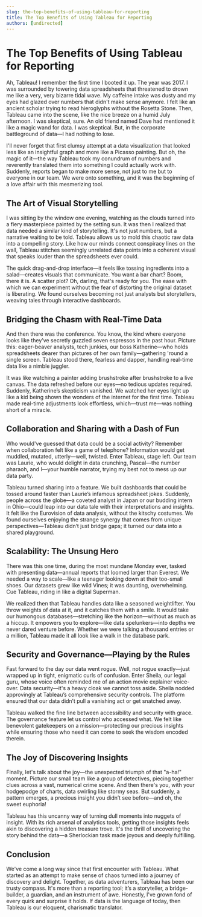 ```yaml
---
slug: the-top-benefits-of-using-tableau-for-reporting
title: The Top Benefits of Using Tableau for Reporting
authors: [undirected]
---
```



# The Top Benefits of Using Tableau for Reporting

Ah, Tableau! I remember the first time I booted it up. The year was 2017. I was surrounded by towering data spreadsheets that threatened to drown me like a very, very bizarre tidal wave. My caffeine intake was dusty and my eyes had glazed over numbers that didn't make sense anymore. I felt like an ancient scholar trying to read hieroglyphs without the Rosetta Stone. Then, Tableau came into the scene, like the nice breeze on a humid July afternoon. I was skeptical, sure. An old friend named Dave had mentioned it like a magic wand for data. I was skeptical. But, in the corporate battleground of data—I had nothing to lose.

I'll never forget that first clumsy attempt at a data visualization that looked less like an insightful graph and more like a Picasso painting. But oh, the magic of it—the way Tableau took my conundrum of numbers and reverently translated them into something I could actually work with. Suddenly, reports began to make more sense, not just to me but to everyone in our team. We were onto something, and it was the beginning of a love affair with this mesmerizing tool.

## The Art of Visual Storytelling

I was sitting by the window one evening, watching as the clouds turned into a fiery masterpiece painted by the setting sun. It was then I realized that data needed a similar kind of storytelling. It's not just numbers, but a narrative waiting to be told. Tableau allows us to mold this chaotic raw data into a compelling story. Like how our minds connect conspiracy lines on the wall, Tableau stitches seemingly unrelated data points into a coherent visual that speaks louder than the spreadsheets ever could.

The quick drag-and-drop interface—it feels like tossing ingredients into a salad—creates visuals that communicate. You want a bar chart? Boom, there it is. A scatter plot? Oh, darling, that's ready for you. The ease with which we can experiment without the fear of distorting the original dataset is liberating. We found ourselves becoming not just analysts but storytellers, weaving tales through interactive dashboards. 

## Bridging the Chasm with Real-Time Data

And then there was the conference. You know, the kind where everyone looks like they’ve secretly guzzled seven espressos in the past hour. Picture this: eager-beaver analysts, tech junkies, our boss Katherine—who holds spreadsheets dearer than pictures of her own family—gathering 'round a single screen. Tableau stood there, fearless and dapper, handling real-time data like a nimble juggler.

It was like watching a painter adding brushstroke after brushstroke to a live canvas. The data refreshed before our eyes—no tedious updates required. Suddenly, Katherine’s skepticism vanished. We watched her eyes light up like a kid being shown the wonders of the internet for the first time. Tableau made real-time adjustments look effortless, which—trust me—was nothing short of a miracle. 

## Collaboration and Sharing with a Dash of Fun

Who would've guessed that data could be a social activity? Remember when collaboration felt like a game of telephone? Information would get muddled, mutated, utterly—well, twisted. Enter Tableau, stage left. Our team was Laurie, who would delight in data crunching, Pascal—the number pharaoh, and I—your humble narrator, trying my best not to mess up our data party.

Tableau turned sharing into a feature. We built dashboards that could be tossed around faster than Laurie’s infamous spreadsheet jokes. Suddenly, people across the globe—a coveted analyst in Japan or our budding intern in Ohio—could leap into our data tale with their interpretations and insights. It felt like the Eurovision of data analysis, without the kitschy costumes. We found ourselves enjoying the strange synergy that comes from unique perspectives—Tableau didn’t just bridge gaps; it turned our data into a shared playground.

## Scalability: The Unsung Hero

There was this one time, during the most mundane Monday ever, tasked with presenting data—annual reports that loomed larger than Everest. We needed a way to scale—like a teenager looking down at their too-small shoes. Our datasets grew like wild Vines; it was daunting, overwhelming. Cue Tableau, riding in like a digital Superman. 

We realized then that Tableau handles data like a seasoned weightlifter. You throw weights of data at it, and it catches them with a smile. It would take our humongous databases—stretching like the horizon—without as much as a hiccup. It empowers you to explore—like data spelunkers—into depths we never dared venture before. Whether we were talking a thousand entries or a million, Tableau made it all look like a walk in the database park.

## Security and Governance—Playing by the Rules

Fast forward to the day our data went rogue. Well, not rogue exactly—just wrapped up in tight, enigmatic curls of confusion. Enter Sheila, our legal guru, whose voice often reminded me of an action movie explainer voice-over. Data security—it's a heavy cloak we cannot toss aside. Sheila nodded approvingly at Tableau’s comprehensive security controls. The platform ensured that our data didn’t pull a vanishing act or get snatched away.

Tableau walked the fine line between accessibility and security with grace. The governance feature let us control who accessed what. We felt like benevolent gatekeepers on a mission—protecting our precious insights while ensuring those who need it can come to seek the wisdom encoded therein.

## The Joy of Discovering Insights

Finally, let's talk about the joy—the unexpected triumph of that "a-ha!" moment. Picture our small team like a group of detectives, piecing together clues across a vast, numerical crime scene. And then there's you, with your hodgepodge of charts, data swirling like stormy seas. But suddenly, a pattern emerges, a precious insight you didn’t see before—and oh, the sweet euphoria!

Tableau has this uncanny way of turning dull moments into nuggets of insight. With its rich arsenal of analytics tools, getting those insights feels akin to discovering a hidden treasure trove. It's the thrill of uncovering the story behind the data—a Sherlockian task made joyous and deeply fulfilling. 

## Conclusion

We've come a long way since that first encounter with Tableau. What started as an attempt to make sense of chaos turned into a journey of discovery and delight. Together, as data adventurers, Tableau has been our trusty compass. It's more than a reporting tool; it’s a storyteller, a bridge-builder, a guardian, and an instrument of awe. Honestly, I've grown fond of every quirk and surprise it holds. If data is the language of today, then Tableau is our eloquent, charismatic translator.